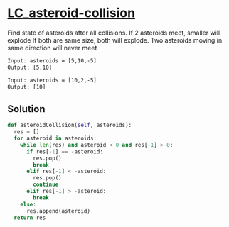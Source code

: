 # [LC_asteroid-collision](https://leetcode.com/problems/asteroid-collision)

Find state of asteroids after all collisions. If 2 asteroids meet, smaller will explode
If both are same size, both will explode. Two asteroids moving in same direction will never meet

```txt
Input: asteroids = [5,10,-5]
Output: [5,10]

Input: asteroids = [10,2,-5]
Output: [10]
```

## Solution

```py
def asteroidCollision(self, asteroids):
  res = []
  for asteroid in asteroids:
    while len(res) and asteroid < 0 and res[-1] > 0:
      if res[-1] == -asteroid:
        res.pop()
        break
      elif res[-1] < -asteroid:
        res.pop()
        continue
      elif res[-1] > -asteroid:
        break
    else:
      res.append(asteroid)
  return res
```
